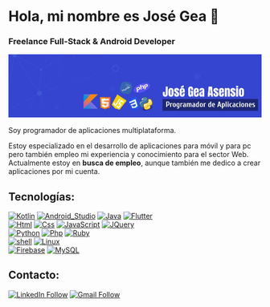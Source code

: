 # Hola, mi nombre es José Gea 👋
### Freelance Full-Stack & Android Developer
![Foto de encabezado](https://github.com/josegea8/josegea8/blob/c6a2059e3450e95bb459f3bc89ec729cacc16152/1674067064957.jpg)


Soy programador de aplicaciones multiplataforma.

Estoy especializado en el desarrollo de aplicaciones para móvil y para pc pero también empleo mi experiencia y conocimiento para el sector Web.
Actualmente estoy en **busca de empleo**, aunque también me dedico a crear aplicaciones por mi cuenta.


## Tecnologías:
[![Kotlin](https://img.shields.io/badge/Kotlin-1eb361?style=for-the-badge&logo=kotlin&logoColor=white&labelColor=101010)]()
[![Android_Studio](https://img.shields.io/badge/Android_Studio-1eb361?style=for-the-badge&logo=android-studio&logoColor=white&labelColor=101010)]()
[![Java](https://img.shields.io/badge/Java-007396?style=for-the-badge&logo=java&logoColor=white&labelColor=101010)]()
[![Flutter](https://img.shields.io/badge/Flutter-007396?style=for-the-badge&logo=flutter&logoColor=white&labelColor=101010)]()
</br>
[![Html](https://img.shields.io/badge/HTML5-E34F26?style=for-the-badge&logo=html5&logoColor=white&labelColor=101010)]()
[![Css](https://img.shields.io/badge/CSS3-1572B6?style=for-the-badge&logo=css3&logoColor=white&labelColor=101010)]()
[![JavaScript](https://img.shields.io/badge/JavaScript-F7DF1E?style=for-the-badge&logo=javascript&logoColor=white&labelColor=101010)]()
[![JQuery](https://img.shields.io/badge/jquery-%230769AD.svg?&style=for-the-badge&logo=jquery&logoColor=white&labelColor=101010)]()
</br>
[![Python](https://img.shields.io/badge/Python-%233776AB.svg?&style=for-the-badge&logo=python&logoColor=white&labelColor=101010)]()
[![Php](https://img.shields.io/badge/PHP-%233776AB.svg?&style=for-the-badge&logo=php&logoColor=white&labelColor=101010)]()
[![Ruby](https://img.shields.io/badge/Ruby-%23CC0000.svg?&style=for-the-badge&logo=ruby&logoColor=white&labelColor=101010)]()
</br>
[![shell](https://img.shields.io/badge/powershell-%23FFFFFF.svg?&style=for-the-badge&logo=powershell&logoColor=white&labelColor=101010)]() 
[![Linux](https://img.shields.io/badge/linux-%23FCC624.svg?&style=for-the-badge&logo=linux&logoColor=white&labelColor=101010)]() 
</br>
[![Firebase](https://img.shields.io/badge/Firebase-FFCA28?style=for-the-badge&logo=firebase&logoColor=white&labelColor=101010)]()
[![MySQL](https://img.shields.io/badge/MySQL-FFCA28?style=for-the-badge&logo=mysql&logoColor=white&labelColor=101010)]()
</br>


## Contacto:
[![LinkedIn Follow](https://img.shields.io/badge/LinkedIn-0077B5?style=for-the-badge&logo=linkedin&logoColor=white)](https://www.linkedin.com/in/josegeasensio/)
[![Gmail Follow](https://img.shields.io/badge/josegeapps@gmail.com-D14836?style=for-the-badge&logo=gmail&logoColor=white)](https://www.google.com/intl/es/gmail/about/)

